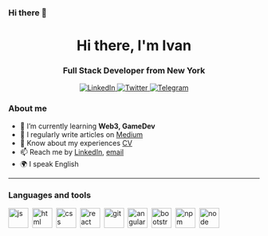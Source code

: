 ### Hi there 👋

<div id="header" align="center">
  <h1>Hi there, I'm Ivan </h1>
  <h3>Full Stack Developer from New York</h3>
</div>

<div id="socials" align="center">
  <a href="linkedin-url">
    <img src="https://img.shields.io/badge/LinkedIn-blue?style=for-the-badge&logo=linkedin&logoColor=white"
      alt="LinkedIn" />
  </a>
  <a href="twitter-url">
    <img src="https://img.shields.io/badge/Twitter-blue?style=for-the-badge&logo=twitter&logoColor=white"
      alt="Twitter" />
  </a>
  <a href="telegram-url">
    <img src="https://img.shields.io/badge/Telegram-blue?style=for-the-badge&logo=telegram&logoColor=white"
      alt="Telegram" />
  </a>
</div>

### About me
- 🌱 I’m currently learning **Web3, GameDev**
- 📝 I regularly write articles on [Medium](medium-link)
- 📄 Know about my experiences [CV](cv-link)
- 📫 Reach me by [LinkedIn](linkedin-link), [email](mailto:email-address)
- 🌍 I speak English

---

### Languages and tools

<img src="https://cdn.jsdelivr.net/gh/devicons/devicon/icons/javascript/javascript-original.svg" title="js" width="40"
  height="40" />&nbsp;
<img src="https://cdn.jsdelivr.net/gh/devicons/devicon/icons/html5/html5-original.svg" title="html" width="40"
  height="40" />&nbsp;
<img src="https://cdn.jsdelivr.net/gh/devicons/devicon/icons/css3/css3-original.svg" title="css" width="40"
  height="40" />&nbsp;
<img src="https://cdn.jsdelivr.net/gh/devicons/devicon/icons/react/react-original.svg" title="react" width="40"
  height="40" />&nbsp;
<img src="https://cdn.jsdelivr.net/gh/devicons/devicon/icons/git/git-plain.svg" title="git" width="40"
  height="40" />&nbsp;
<img src="https://cdn.jsdelivr.net/gh/devicons/devicon/icons/vuejs/vuejs-original.svg" title="angular" width="40"
  height="40" />&nbsp;
<img src="https://cdn.jsdelivr.net/gh/devicons/devicon/icons/bootstrap/bootstrap-plain.svg" title="bootstrap" width="40"
  height="40" />&nbsp;
<img src="https://cdn.jsdelivr.net/gh/devicons/devicon/icons/npm/npm-original-wordmark.svg" title="npm" width="40"
  height="40" />&nbsp;
<img src="https://cdn.jsdelivr.net/gh/devicons/devicon/icons/nodejs/nodejs-original.svg" title="node" width="40"
  height="40" />&nbsp;
